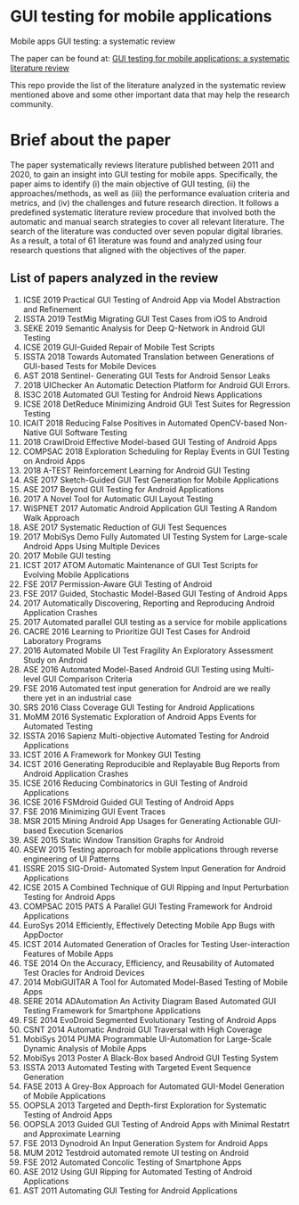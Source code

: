 # GUI testing for mobile applications
Mobile apps GUI testing: a systematic review 

The paper can be found at: [GUI testing for mobile applications: a systematic literature review](#)

This repo provide the list of the literature analyzed in the systematic review mentioned above and some other important data that may help the research community.


# Brief about the paper
The paper systematically reviews literature published between 2011 and 2020, to gain an insight into GUI testing for mobile apps. Specifically, the paper aims to identify (i) the main objective of GUI testing, (ii) the approaches/methods, as well as (iii) the performance evaluation criteria and metrics, and (iv) the challenges and future research direction. It follows a predefined systematic literature review procedure that involved both the automatic and manual search strategies to cover all relevant literature. The search of the literature was conducted over seven popular digital libraries. As a result, a total of 61 literature was found and analyzed using four research questions that aligned with the objectives of the paper.

## List of papers analyzed in the review

1. ICSE 2019 Practical GUI Testing of Android App via Model Abstraction and Refinement
2. ISSTA 2019  TestMig Migrating GUI Test Cases from iOS to Android
3. SEKE 2019 Semantic Analysis for Deep Q-Network in Android GUI Testing
4.  ICSE 2019 GUI-Guided Repair of Mobile Test Scripts
5. ISSTA 2018 Towards Automated Translation between Generations of GUI-based Tests for Mobile Devices
6. AST 2018 Sentinel- Generating GUI Tests for Android Sensor Leaks
7. 2018 UIChecker An Automatic Detection Platform for Android GUI Errors.
8. IS3C 2018 Automated GUI Testing for Android News Applications
9. ICSE 2018 DetReduce Minimizing Android GUI Test Suites for Regression Testing
10. ICAIT 2018 Reducing False Positives in Automated OpenCV-based Non-Native GUI Software Testing
11. 2018 CrawlDroid Effective Model-based GUI Testing of Android Apps
12. COMPSAC 2018 Exploration Scheduling for Replay Events in GUI Testing on Android Apps
13. 2018 A-TEST Reinforcement Learning for Android GUI Testing
14. ASE 2017 Sketch-Guided GUI Test Generation for Mobile Applications
15. ASE 2017 Beyond GUI Testing for Android Applications
16. 2017  A Novel Tool for Automatic GUI Layout Testing
17. WiSPNET 2017 Automatic Android Application GUI Testing  A Random Walk Approach
18. ASE 2017 Systematic Reduction of GUI Test Sequences
19. 2017 MobiSys Demo Fully Automated UI Testing System for Large-scale Android Apps Using Multiple Devices
20. 2017 Mobile GUI testing
21. ICST 2017 ATOM Automatic Maintenance of GUI Test Scripts for Evolving Mobile Applications
22. FSE 2017 Permission-Aware GUI Testing of Android
23. FSE 2017 Guided, Stochastic Model-Based GUI Testing of Android Apps
24. 2017 Automatically Discovering, Reporting and Reproducing Android Application Crashes
25. 2017 Automated parallel GUI testing as a service for mobile applications
26. CACRE 2016 Learning to Prioritize GUI Test Cases for Android Laboratory Programs
27. 2016 Automated Mobile UI Test Fragility An Exploratory Assessment Study on Android
28. ASE 2016 Automated Model-Based Android GUI Testing using Multi-level GUI Comparison Criteria
29. FSE 2016 Automated test input generation for Android are we really there yet in an industrial case
30. SRS 2016 Class Coverage GUI Testing for Android Applications
31. MoMM  2016 Systematic Exploration of Android Apps Events for Automated Testing
32. ISSTA 2016 Sapienz Multi-objective Automated Testing for Android Applications
33. ICST 2016 A Framework for Monkey GUI Testing
34. ICST 2016 Generating Reproducible and Replayable Bug Reports from Android Application Crashes
35. ICSE 2016 Reducing Combinatorics in GUI Testing of Android Applications
36. ICSE 2016 FSMdroid Guided GUI Testing of Android Apps
37. FSE 2016 Minimizing GUI Event Traces
38. MSR 2015 Mining Android App Usages for Generating Actionable GUI-based Execution Scenarios
39. ASE 2015 Static Window Transition Graphs for Android 
40. ASEW 2015 Testing approach for mobile applications through reverse engineering of UI Patterns
41. ISSRE 2015 SIG-Droid- Automated System Input Generation for Android Applications
42. ICSE 2015 A Combined Technique of GUI Ripping and Input Perturbation Testing for Android Apps
43. COMPSAC 2015 PATS  A Parallel GUI Testing Framework for Android Applications
44. EuroSys 2014 Efficiently, Effectively Detecting Mobile App Bugs with AppDoctor
45. ICST 2014 Automated Generation of Oracles for Testing User-interaction Features of Mobile Apps
46. TSE 2014 On the Accuracy, Efficiency, and Reusability of Automated Test Oracles for Android Devices
47. 2014 MobiGUITAR   A Tool for Automated Model-Based Testing of Mobile Apps
48. SERE 2014 ADAutomation An Activity Diagram Based Automated GUI Testing Framework for Smartphone Applications
49. FSE 2014 EvoDroid Segmented Evolutionary Testing of Android Apps
50. CSNT 2014 Automatic Android GUI Traversal with High Coverage
51. MobiSys 2014 PUMA Programmable UI-Automation for Large-Scale Dynamic Analysis of Mobile Apps
52. MobiSys 2013 Poster A Black-Box based Android GUI Testing System
53. ISSTA 2013 Automated Testing with Targeted Event Sequence Generation
54. FASE 2013 A Grey-Box Approach for Automated GUI-Model Generation of Mobile Applications
55. OOPSLA 2013 Targeted and Depth-first Exploration for Systematic Testing of Android Apps
56. OOPSLA 2013 Guided GUI Testing of Android Apps with Minimal Restatrt and Approximate Learning
57. FSE 2013 Dynodroid An Input Generation System for Android Apps
58. MUM 2012 Testdroid automated remote UI testing on Android
59. FSE 2012 Automated Concolic Testing of Smartphone Apps
60. ASE 2012 Using GUI Ripping for Automated Testing of Android Applications
61. AST 2011 Automating GUI Testing for Android Applications


